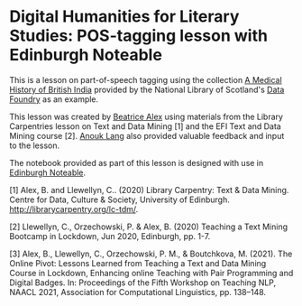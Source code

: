 # Digital Humanities for Literary Studies: POS-tagging lesson with Edinburgh Noteable
This is a lesson on part-of-speech tagging using the collection [A Medical History of British India](https://data.nls.uk/data/digitised-collections/a-medical-history-of-british-india/) provided by the National Library of Scotland's [Data Foundry](https://data.nls.uk) as an example.

This lesson was created by [Beatrice Alex](https://www.ed.ac.uk/profile/dr-beatrice-alex) using materials from the Library Carpentries lesson on Text and Data Mining [1] and the EFI Text and Data Mining course [2]. [Anouk Lang](https://www.ed.ac.uk/profile/anouk-lang) also provided valuable feedback and input to the lesson.

The notebook provided as part of this lesson is designed with use in [Edinburgh Noteable](https://noteable.edina.ac.uk).

[1] Alex, B. and Llewellyn, C.. (2020) Library Carpentry: Text & Data Mining. Centre for Data, Culture & Society, University of Edinburgh. http://librarycarpentry.org/lc-tdm/.

[2] Llewellyn, C., Orzechowski, P. & Alex, B. (2020) Teaching a Text Mining Bootcamp in Lockdown, Jun 2020, Edinburgh, pp. 1-7.

[3] Alex, B., Llewellyn, C., Orzechowski, P. M., & Boutchkova, M. (2021). The Online Pivot: Lessons Learned from Teaching a Text and Data Mining Course in Lockdown, Enhancing online Teaching with Pair Programming and Digital Badges. In: Proceedings of the Fifth Workshop on Teaching NLP, NAACL 2021, Association for Computational Linguistics, pp. 138–148.
